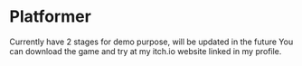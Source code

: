 # Platformer
Currently have 2 stages for demo purpose, will be updated in the future
You can download the game and try at my itch.io website linked in my profile.
